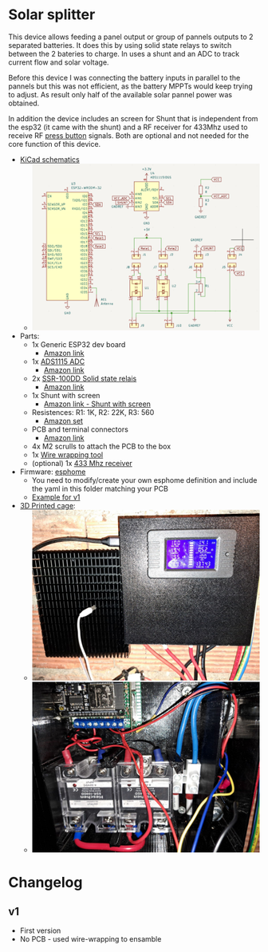 # Solar splitter

This device allows feeding a panel output or group of pannels outputs to 2 separated batteries. It does this by using solid state relays to switch between the 2 bateries to charge. In uses a shunt and an ADC to track current flow and solar voltage.

Before this device I was connecting the battery inputs in parallel to the pannels but this was not efficient, as the battery MPPTs would keep trying to adjust. As result only half of the available solar pannel power was obtained.

In addition the device includes an screen for Shunt that is independent from the esp32 (it came with the shunt) and a RF receiver for 433Mhz used to receive RF [press button](https://www.amazon.es/DieseRC-Interruptor-inal%C3%A1mbrico-interruptor-controlador/dp/B099ZRG67C) signals. Both are optional and not needed for the core function of this device.

- [KiCad schematics](KiCad/spliter_solar_panels.kicad_sch)
  - ![Schematics Preview](pictures/spliter_solar_panels_schematics.png)
- Parts: 
  - 1x Generic ESP32 dev board
    - [Amazon link](https://www.amazon.es/dp/B0D86QJ1YB)
  - 1x [ADS1115 ADC](https://www.ti.com/product/ADS1115)
    - [Amazon link](https://www.amazon.es/AZDelivery-ADS1115-canales-Arduino-Raspberry/dp/B07TY3TSBG)
  - 2x [SSR-100DD Solid state relais](https://heschen.com/products/ssr-100dd)
    - [Amazon link](https://www.amazon.es/Heschen-monof%C3%A1sico-SSR-100DD-Entrada-24-220VCC/dp/B0716S1GS8)
  - 1x Shunt with screen
    - [Amazon link - Shunt with screen](https://amzn.eu/d/aZfakt4)
  - Resistences: R1: 1K, R2: 22K, R3: 560
    - [Amazon set](https://amzn.eu/d/dpWQRg7)
  - PCB and terminal connectors
    - [Amazon link](https://amzn.eu/d/82N9dl3)
  - 4x M2 scrulls to attach the PCB to the box
  - 1x [Wire wrapping tool](https://amzn.eu/d/avOlFWV)
  - (optional) 1x [433 Mhz receiver](https://amzn.eu/d/7OIJ6d3)
- Firmware: [esphome](esphome.io)
  - You need to modify/create your own esphome definition and include the yaml in this folder matching your PCB
  - [Example for v1](../../solar-splitter.yaml)
- [3D Printed cage](cage): 
  - ![Cage Mount](pictures/Outside_solar_splitter.jpg)
  - ![Cage inside](pictures/Inside_solar_splitter.jpg)

# Changelog

## v1

- First version
- No PCB - used wire-wrapping to ensamble